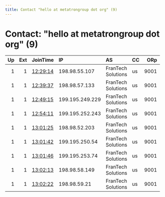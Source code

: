 ```yaml
---
title: Contact "hello at metatrongroup dot org" (9)
---
```


# Contact: "hello at metatrongroup dot org" (9)

|   Up |   Ext | JoinTime                                                                                            | IP              | AS                 | CC   |   ORp |   Dirp | OS    | Version   | Nickname   |   eFamMembers |
|-----:|------:|:----------------------------------------------------------------------------------------------------|:----------------|:-------------------|:-----|------:|-------:|:------|:----------|:-----------|--------------:|
|    1 |     1 | [12:29:14](https://metrics.torproject.org/rs.html#details/A5A5941F669596E34FCC4263B61AF2FAF7BB2CDF) | 198.98.55.107   | FranTech Solutions | us   |  9001 |      0 | Linux | 0.4.4.5   | metatron   |             1 |
|    1 |     1 | [12:39:37](https://metrics.torproject.org/rs.html#details/8C2F0D91E9A82FAA602CE57C585E35EE06F2299F) | 198.98.57.133   | FranTech Solutions | us   |  9001 |      0 | Linux | 0.4.4.5   | metatron   |             1 |
|    1 |     1 | [12:49:15](https://metrics.torproject.org/rs.html#details/1597055929AF0104D01948DF00A30E63A3809FBF) | 199.195.249.229 | FranTech Solutions | us   |  9001 |      0 | Linux | 0.4.4.5   | metatron   |             1 |
|    1 |     1 | [12:54:11](https://metrics.torproject.org/rs.html#details/0772F9F35B84389E9F10E25F35E40028AF0BBA77) | 199.195.252.243 | FranTech Solutions | us   |  9001 |      0 | Linux | 0.4.4.5   | metatron   |             1 |
|    1 |     1 | [13:01:25](https://metrics.torproject.org/rs.html#details/CA92CD85375D78C31EF8A60AB3EBDB9F2752FC06) | 198.98.52.203   | FranTech Solutions | us   |  9001 |      0 | Linux | 0.4.4.5   | metatron   |             1 |
|    1 |     1 | [13:01:42](https://metrics.torproject.org/rs.html#details/EE224015178AFA78205951F7F1DD149C62FC08A7) | 199.195.250.54  | FranTech Solutions | us   |  9001 |      0 | Linux | 0.4.4.5   | metatron   |             1 |
|    1 |     1 | [13:01:46](https://metrics.torproject.org/rs.html#details/F07F1620521FF5BC8754C567A40F242380D67AFC) | 199.195.253.74  | FranTech Solutions | us   |  9001 |      0 | Linux | 0.4.4.5   | metatron   |             1 |
|    1 |     1 | [13:02:13](https://metrics.torproject.org/rs.html#details/06F57E61CA344C226DA4120AB7AA892C199BA9F3) | 198.98.58.149   | FranTech Solutions | us   |  9001 |      0 | Linux | 0.4.4.5   | metatron   |             1 |
|    1 |     1 | [13:02:22](https://metrics.torproject.org/rs.html#details/2F211A545F9392910C0BE4A38A1C89B23F7CA29E) | 198.98.59.21    | FranTech Solutions | us   |  9001 |      0 | Linux | 0.4.4.5   | metatron   |             1 |
